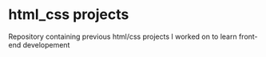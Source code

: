 # html_css projects
Repository containing previous html/css projects I worked on to learn front-end developement
